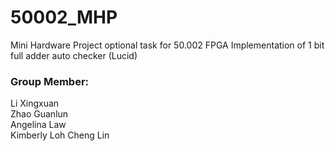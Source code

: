 # 50002_MHP
Mini Hardware Project optional task for 50.002 
FPGA Implementation of 1 bit full adder auto checker (Lucid)

### Group Member:
Li Xingxuan <br>
Zhao Guanlun <br>
Angelina Law <br>
Kimberly Loh Cheng Lin
